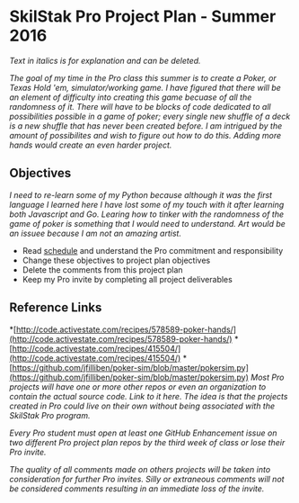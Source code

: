 # SkilStak Pro Project Plan - Summer 2016

*Text in italics is for explanation and can be deleted.*

*The goal of my time in the Pro class this summer is to create a Poker, or Texas Hold 'em, simulator/working game. I have figured that there will be an element of difficulty into creating this game becuase of all the randomness of it. There will have to be blocks of code dedicated to all possibilities possible in a game of poker; every single new shuffle of a deck is a new shuffle that has never been created before. I am intrigued by the amount of possibilites and wish to figure out how to do this. Adding more hands would create an even harder project.*

## Objectives

*I need to re-learn some of my Python because although it was the first language I learned here I have lost some of my touch with it after learning both Javascript and Go. Learing how to tinker with the randomness of the game of poker is something that I would need to understand. Art would be an issuee because I am not an amazing artist.*

* Read [schedule][] and understand the Pro commitment and responsibility
* Change these objectives to project plan objectives
* Delete the comments from this project plan
* Keep my Pro invite by completing all project deliverables

[schedule]: schedule.md

## Reference Links
*[http://code.activestate.com/recipes/578589-poker-hands/](http://code.activestate.com/recipes/578589-poker-hands/)
*[http://code.activestate.com/recipes/415504/](http://code.activestate.com/recipes/415504/)
*[https://github.com/jfilliben/poker-sim/blob/master/pokersim.py](https://github.com/jfilliben/poker-sim/blob/master/pokersim.py)
*Most Pro projects will have one or more other repos or even an
organization to contain the actual source code. Link to it here.
The idea is that the projects created in Pro could live on their
own without being associated with the SkilStak Pro program.*

*Every Pro student must open at least one GitHub Enhancement issue
on two different Pro project plan repos by the third week of class
or lose their Pro invite.*

*The quality of all comments made on others projects will be taken
into consideration for further Pro invites. Silly or extraneous
comments will not be considered comments resulting in an immediate
loss of the invite.*
